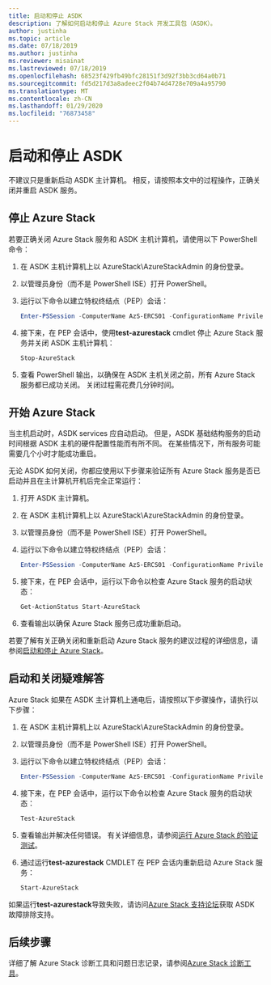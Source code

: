 ```yaml
---
title: 启动和停止 ASDK
description: 了解如何启动和停止 Azure Stack 开发工具包（ASDK）。
author: justinha
ms.topic: article
ms.date: 07/18/2019
ms.author: justinha
ms.reviewer: misainat
ms.lastreviewed: 07/18/2019
ms.openlocfilehash: 68523f429fb49bfc28151f3d92f3bb3cd64a0b71
ms.sourcegitcommit: fd5d217d3a8adeec2f04b74d4728e709a4a95790
ms.translationtype: MT
ms.contentlocale: zh-CN
ms.lasthandoff: 01/29/2020
ms.locfileid: "76873458"
---
```

# <a name="start-and-stop-the-asdk"></a>启动和停止 ASDK
不建议只是重新启动 ASDK 主计算机。 相反，请按照本文中的过程操作，正确关闭并重启 ASDK 服务。

## <a name="stop-azure-stack"></a>停止 Azure Stack 
若要正确关闭 Azure Stack 服务和 ASDK 主机计算机，请使用以下 PowerShell 命令：

1. 在 ASDK 主机计算机上以 AzureStack\AzureStackAdmin 的身份登录。
2. 以管理员身份（而不是 PowerShell ISE）打开 PowerShell。
3. 运行以下命令以建立特权终结点（PEP）会话： 

   ```powershell
   Enter-PSSession -ComputerName AzS-ERCS01 -ConfigurationName PrivilegedEndpoint
   ```
4. 接下来，在 PEP 会话中，使用**test-azurestack** cmdlet 停止 Azure Stack 服务并关闭 ASDK 主机计算机：

   ```powershell
   Stop-AzureStack
   ```
5. 查看 PowerShell 输出，以确保在 ASDK 主机关闭之前，所有 Azure Stack 服务都已成功关闭。 关闭过程需花费几分钟时间。

## <a name="start-azure-stack"></a>开始 Azure Stack 
当主机启动时，ASDK services 应自动启动。 但是，ASDK 基础结构服务的启动时间根据 ASDK 主机的硬件配置性能而有所不同。 在某些情况下，所有服务可能需要几个小时才能成功重启。

无论 ASDK 如何关闭，你都应使用以下步骤来验证所有 Azure Stack 服务是否已启动并且在主计算机开机后完全正常运行： 

1. 打开 ASDK 主计算机。 
2. 在 ASDK 主机计算机上以 AzureStack\AzureStackAdmin 的身份登录。
3. 以管理员身份（而不是 PowerShell ISE）打开 PowerShell。
4. 运行以下命令以建立特权终结点（PEP）会话：

   ```powershell
   Enter-PSSession -ComputerName AzS-ERCS01 -ConfigurationName PrivilegedEndpoint
   ```
5. 接下来，在 PEP 会话中，运行以下命令以检查 Azure Stack 服务的启动状态：

   ```powershell
   Get-ActionStatus Start-AzureStack
   ```
6. 查看输出以确保 Azure Stack 服务已成功重新启动。

若要了解有关正确关闭和重新启动 Azure Stack 服务的建议过程的详细信息，请参阅[启动和停止 Azure Stack](../operator/azure-stack-start-and-stop.md)。

## <a name="troubleshoot-startup-and-shutdown"></a>启动和关闭疑难解答 
Azure Stack 如果在 ASDK 主计算机上通电后，请按照以下步骤操作，请执行以下步骤：

1. 在 ASDK 主机计算机上以 AzureStack\AzureStackAdmin 的身份登录。
2. 以管理员身份（而不是 PowerShell ISE）打开 PowerShell。
3. 运行以下命令以建立特权终结点（PEP）会话：

   ```powershell
   Enter-PSSession -ComputerName AzS-ERCS01 -ConfigurationName PrivilegedEndpoint
   ```
4. 接下来，在 PEP 会话中，运行以下命令以检查 Azure Stack 服务的启动状态：

   ```powershell
   Test-AzureStack
   ```
5. 查看输出并解决任何错误。 有关详细信息，请参阅[运行 Azure Stack 的验证测试](../operator/azure-stack-diagnostic-test.md)。
6. 通过运行**test-azurestack** CMDLET 在 PEP 会话内重新启动 Azure Stack 服务：

   ```powershell
   Start-AzureStack
   ```

如果运行**test-azurestack**导致失败，请访问[Azure Stack 支持论坛](https://social.msdn.microsoft.com/Forums/en-US/home?forum=azurestack)获取 ASDK 故障排除支持。 

## <a name="next-steps"></a>后续步骤 
详细了解 Azure Stack 诊断工具和问题日志记录，请参阅[Azure Stack 诊断工具](../operator/azure-stack-configure-on-demand-diagnostic-log-collection.md#use-the-privileged-endpoint-pep-to-collect-diagnostic-logs)。
